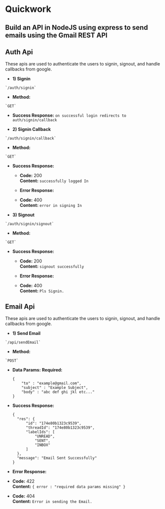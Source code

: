 # Quickwork
## Build an API in NodeJS using express to send emails using the Gmail REST API

**Auth Api**
----
  These apis are used to authenticate the users to signin, signout, and handle callbacks from google.

  *   **1) Signin**

    `/auth/signin`

  *   **Method:**

    `GET`


  *   **Success Response:**
      `on successful login redirects to auth/signin/callback`
   
  *   **2) Signin Callback**

    `/auth/signin/callback`

  *   **Method:**

    `GET`


  *   **Success Response:**

        * **Code:** 200 <br />
        **Content:** `successfully logged In`

        * **Error Response:**

        * **Code:** 400<br />
        **Content:** `error in signing In`
        
  *   **3) Signout**

    `/auth/signin/signout`

  *   **Method:**

    `GET`

  *   **Success Response:**

        * **Code:** 200 <br />
        **Content:** `signout successfully`

        * **Error Response:**

        * **Code:** 400<br />
        **Content:** `Pls Signin.` 
        
**Email Api**
----
  These apis are used to authenticate the users to signin, signout, and handle callbacks from google.

  *   **1) Send Email**

    `/api/sendEmail`

  *   **Method:**

    `POST`
  *   **Data Params:**
       **Required:**<br />
      ```
      { 
          "to" : "example@gmail.com", 
          "subject" : "Example Subject", 
          "body" : "abc def ghi jkl etc..." 
      }
      ```

  *   **Success Response:**<br />
        ```
        {
          "res": {
              "id": "174e80b1323c9539",
              "threadId": "174e80b1323c9539",
              "labelIds": [
                  "UNREAD",
                  "SENT",
                  "INBOX"
              ]
          },
          "message": "Email Sent Successfully"
        }
        ```
  *   **Error Response:**<br />

  *   **Code:** 422<br />
      **Content:** `{ error : "required data params missing" }`      
  *   **Code:** 404<br />
      **Content:** `Error in sending the Email.`   
